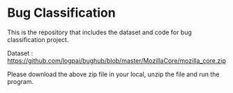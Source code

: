 # Bug Classification
This is the repository that includes the dataset and code for bug classification project. 

Dataset : https://github.com/logpai/bughub/blob/master/MozillaCore/mozilla_core.zip

Please download the above zip file in your local, unzip the file and run the program. 
